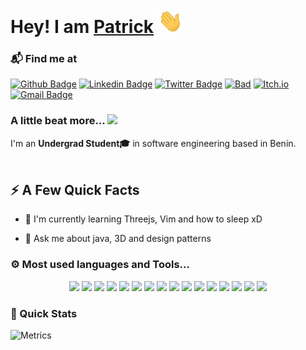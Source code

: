 

<h1>
	Hey! I am
	<a href="https://github.com/Patzi275">Patrick</a>
	<img src="https://raw.githubusercontent.com/ABSphreak/ABSphreak/master/gifs/Hi.gif" width="40">
</h1>

<!-- Social links : 
	Links to your social media accounts.
-->
<p align="center">

<h3>📬 Find me at</h3>

[![Github Badge](http://img.shields.io/badge/-Github-black?style=flat-circle&logo=github&link=https://github.com/Patzi275/)](https://github.com/Patzi275/)
[![Linkedin Badge](https://img.shields.io/badge/-LinkedIn-blue?style=flat-circle&logo=Linkedin&logoColor=white&link=https://www.linkedin.com/in/patrick-zocli/)](https://www.linkedin.com/in/patrick-zocli/)
[![Twitter Badge](https://img.shields.io/badge/-Twitter-blue?style=flat-circle&logo=Twitter&logoColor=white&link=https://twitter.com/patzidev)](https://twitter.com/patzidev)
[![Bad](https://www.codewars.com/users/PatrickZ/badges/micro)](https://www.codewars.com/users/PatrickZ/badges/micro)
[![Itch.io](https://img.shields.io/badge/Itch-%23FF0B34.svg?style=circle&logo=Itch.io&logoColor=white)](https://patziroyal.itch.io)
[![Gmail Badge](https://img.shields.io/badge/-Gmail-d14836?logo=Gmail&logoColor=white&link=mailto:patrickzocli3@gmail.com)](mailto:patrickzocli3@gmail.com) 


</p>

### A little beat more... <img src="https://media.giphy.com/media/VgCDAzcKvsR6OM0uWg/giphy.gif" width="50"> 

I'm an **Undergrad Student🎓** in software engineering based in Benin.  
<br>

## ⚡️ A Few Quick Facts

- 🌱 I'm currently learning Threejs, Vim and how to sleep xD

- 💬 Ask me about java, 3D and design patterns

### ⚙️ Most used languages and Tools...

<p align="center">
	<img height='35' src="https://cdn.jsdelivr.net/gh/devicons/devicon/icons/cplusplus/cplusplus-original.svg" /> <img height='35' src="https://cdn.jsdelivr.net/gh/devicons/devicon/icons/java/java-original.svg" /> <img height='35' src="https://cdn.jsdelivr.net/gh/devicons/devicon/icons/php/php-original.svg" /> <img height='35' src="https://cdn.jsdelivr.net/gh/devicons/devicon/icons/bash/bash-plain.svg" /> <img height='35' src="https://cdn.jsdelivr.net/gh/devicons/devicon/icons/javascript/javascript-original.svg" /> <img height='35' src="https://cdn.jsdelivr.net/gh/devicons/devicon/icons/html5/html5-original.svg" /> <img height='35' src="https://cdn.jsdelivr.net/gh/devicons/devicon/icons/css3/css3-original.svg" /> <img height='35' src="https://cdn.jsdelivr.net/gh/devicons/devicon/icons/sass/sass-original.svg" /> <img height='35' src="https://cdn.jsdelivr.net/gh/devicons/devicon/icons/mysql/mysql-original-wordmark.svg" /> <img height='35' src="https://cdn.jsdelivr.net/gh/devicons/devicon/icons/laravel/laravel-plain.svg" /> <img height='35' src="https://cdn.jsdelivr.net/gh/devicons/devicon/icons/jquery/jquery-original.svg" /> <img height='35' src="https://cdn.jsdelivr.net/gh/devicons/devicon/icons/react/react-original-wordmark.svg" /> <img height='35' src="https://cdn.jsdelivr.net/gh/devicons/devicon/icons/angularjs/angularjs-original.svg" /> <img height='35' src="https://cdn.jsdelivr.net/gh/devicons/devicon/icons/tailwindcss/tailwindcss-plain.svg" />  <img height='35' src="https://cdn.jsdelivr.net/gh/devicons/devicon/icons/bootstrap/bootstrap-original.svg" /> <img height='35' src="https://cdn.jsdelivr.net/gh/devicons/devicon/icons/git/git-original.svg" /> 
</p>

### 🚀 Quick Stats
![Metrics](https://metrics.lecoq.io/Patzi275?template=classic&achievements=1&introduction=1&languages=1&posts=1&base=header%2C%20activity%2C%20community%2C%20repositories%2C%20metadata&base.indepth=false&base.hireable=false&base.skip=false&languages=false&languages.ignored=html%2C%20css&languages.limit=8&languages.threshold=0%25&languages.other=false&languages.colors=github&languages.sections=most-used&languages.indepth=false&languages.analysis.timeout=15&languages.analysis.timeout.repositories=7.5&languages.categories=markup%2C%20programming&languages.recent.categories=markup%2C%20programming&languages.recent.load=300&languages.recent.days=14&achievements=false&achievements.threshold=S&achievements.secrets=true&achievements.display=detailed&achievements.limit=0&introduction=false&introduction.title=true&posts=false&posts.source=dev.to&posts.user=.user.login&posts.descriptions=true&posts.covers=true&posts.limit=4&config.timezone=Africa%2FPorto-Novo&config.twemoji=true)
